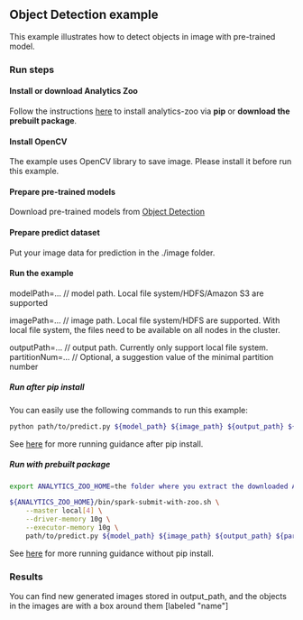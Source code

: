 ## Object Detection example
This example illustrates how to detect objects in image with pre-trained model.

### Run steps
#### Install or download Analytics Zoo
Follow the instructions [here](https://analytics-zoo.github.io/master/#PythonUserGuide/install/) to install analytics-zoo via __pip__ or __download the prebuilt package__.

#### Install OpenCV
The example uses OpenCV library to save image. Please install it before run this example.

#### Prepare pre-trained models

Download pre-trained models from [Object Detection](https://github.com/intel-analytics/analytics-zoo/blob/master/docs/docs/ProgrammingGuide/object-detection.md)

#### Prepare predict dataset

Put your image data for prediction in the ./image folder.

#### Run the example

modelPath=... // model path. Local file system/HDFS/Amazon S3 are supported

imagePath=... // image path. Local file system/HDFS are supported. With local file system, the files need to be available on all nodes in the cluster.

outputPath=... // output path. Currently only support local file system.
partitionNum=... // Optional, a suggestion value of the minimal partition number

##### Run after pip install

You can easily use the following commands to run this example:

```bash
python path/to/predict.py ${model_path} ${image_path} ${output_path} ${partitionNum}
```
See [here](https://analytics-zoo.github.io/master/#PythonUserGuide/run/#run-after-pip-install) for more running guidance after pip install.

##### Run with prebuilt package

```bash
export ANALYTICS_ZOO_HOME=the folder where you extract the downloaded Analytics Zoo zip package

${ANALYTICS_ZOO_HOME}/bin/spark-submit-with-zoo.sh \
    --master local[4] \
    --driver-memory 10g \
    --executor-memory 10g \
    path/to/predict.py ${model_path} ${image_path} ${output_path} ${partitionNum}
```
See [here](https://analytics-zoo.github.io/master/#PythonUserGuide/run/#run-without-pip-install) for more running guidance without pip install.


### Results
You can find new generated images stored in output_path, and the objects in the images are with a box around them [labeled "name"]
